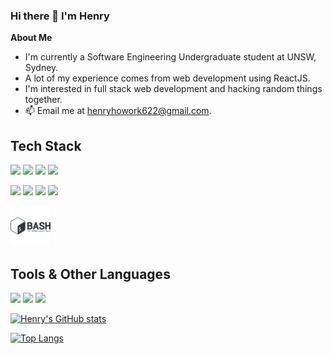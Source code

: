 ### Hi there 👋 I'm Henry

<!--
**Schwarltz/Schwarltz** is a ✨ _special_ ✨ repository because its `README.md` (this file) appears on your GitHub profile.

Here are some ideas to get you started:

- 🔭 I’m currently working on ...
- 🌱 I’m currently learning ...
- 👯 I’m looking to collaborate on ...
- 🤔 I’m looking for help with ...
- 💬 Ask me about ...
- 📫 How to reach me: ...
- 😄 Pronouns: ...
- ⚡ Fun fact: ...
-->

**About Me**

- I'm currently a Software Engineering Undergraduate student at UNSW, Sydney.
- A lot of my experience comes from web development using ReactJS.
- I'm interested in full stack web development and hacking random things together.
- 📫 Email me at [henryhowork622@gmail.com](mailto:henryhowork622@gmail.com).




<h2> Tech Stack</h2>

<code><img height="64" src="https://raw.githubusercontent.com/yurijserrano/Github-Profile-Readme-Logos/master/programming%20languages/java.svg"></code>
<code><img height="64" src="https://raw.githubusercontent.com/yurijserrano/Github-Profile-Readme-Logos/master/programming%20languages/javascript.svg"></code>
<code><img height="64" src="https://raw.githubusercontent.com/yurijserrano/Github-Profile-Readme-Logos/master/programming%20languages/python.svg"></code>
<code><img height="64" src="https://raw.githubusercontent.com/yurijserrano/Github-Profile-Readme-Logos/master/databases/postgresql.svg"></code>

<code><img height="64" src="https://raw.githubusercontent.com/yurijserrano/Github-Profile-Readme-Logos/master/frameworks/flask.svg"></code>
<code><img height="64" src="https://raw.githubusercontent.com/yurijserrano/Github-Profile-Readme-Logos/master/frameworks/react.svg"></code>
<code><img height="64" src="https://raw.githubusercontent.com/yurijserrano/Github-Profile-Readme-Logos/master/programming%20languages/c.svg"></code>
<code><img height="64" src="https://raw.githubusercontent.com/yurijserrano/Github-Profile-Readme-Logos/master/programming%20languages/go.svg"></code>

<code><img height="64" src="https://raw.githubusercontent.com/github/explore/80688e429a7d4ef2fca1e82350fe8e3517d3494d/topics/bash/bash.png"></code>
<br>
## Tools & Other Languages

<code><img height="64" src="https://raw.githubusercontent.com/yurijserrano/Github-Profile-Readme-Logos/master/cloud/github.svg"></code>
<code><img height="64" src="https://raw.githubusercontent.com/yurijserrano/Github-Profile-Readme-Logos/master/cloud/gitlab.svg"></code>
<code><img height="64" src="https://raw.githubusercontent.com/yurijserrano/Github-Profile-Readme-Logos/master/frameworks/boostrap.svg"></code>
<br>

[![Henry's GitHub stats](https://github-readme-stats.vercel.app/api?username=Schwarltz&theme=radical)](https://github.com/anuraghazra/github-readme-stat)

[![Top Langs](https://github-readme-stats.vercel.app/api/top-langs/?username=Schwarltz&theme=radical)](https://github.com/anuraghazra/github-readme-stats)
